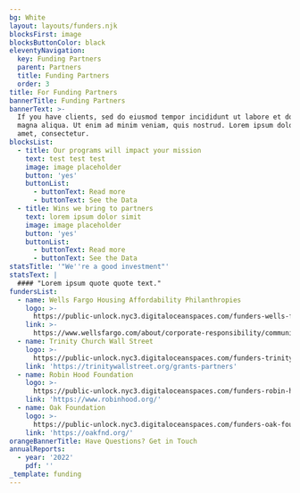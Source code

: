 ```yaml
---
bg: White
layout: layouts/funders.njk
blocksFirst: image
blocksButtonColor: black
eleventyNavigation:
  key: Funding Partners
  parent: Partners
  title: Funding Partners
  order: 3
title: For Funding Partners
bannerTitle: Funding Partners
bannerText: >-
  If you have clients, sed do eiusmod tempor incididunt ut labore et dolore
  magna aliqua. Ut enim ad minim veniam, quis nostrud. Lorem ipsum dolor sit
  amet, consectetur.
blocksList:
  - title: Our programs will impact your mission
    text: test test test
    image: image placeholder
    button: 'yes'
    buttonList:
      - buttonText: Read more
      - buttonText: See the Data
  - title: Wins we bring to partners
    text: lorem ipsum dolor simit
    image: image placeholder
    button: 'yes'
    buttonList:
      - buttonText: Read more
      - buttonText: See the Data
statsTitle: '"We''re a good investment"'
statsText: |
  #### "Lorem ipsum quote quote text."
fundersList:
  - name: Wells Fargo Housing Affordability Philanthropies
    logo: >-
      https://public-unlock.nyc3.digitaloceanspaces.com/funders-wells-fargo-foundation-logo.png
    link: >-
      https://www.wellsfargo.com/about/corporate-responsibility/community-giving/
  - name: Trinity Church Wall Street
    logo: >-
      https://public-unlock.nyc3.digitaloceanspaces.com/funders-trinity-church-wall-street-philanthropies.png
    link: 'https://trinitywallstreet.org/grants-partners'
  - name: Robin Hood Foundation
    logo: >-
      https://public-unlock.nyc3.digitaloceanspaces.com/funders-robin-hood-foundation-logo.png
    link: 'https://www.robinhood.org/'
  - name: Oak Foundation
    logo: >-
      https://public-unlock.nyc3.digitaloceanspaces.com/funders-oak-foundation-logo.png
    link: 'https://oakfnd.org/'
orangeBannerTitle: Have Questions? Get in Touch
annualReports:
  - year: '2022'
    pdf: ''
_template: funding
---
```


